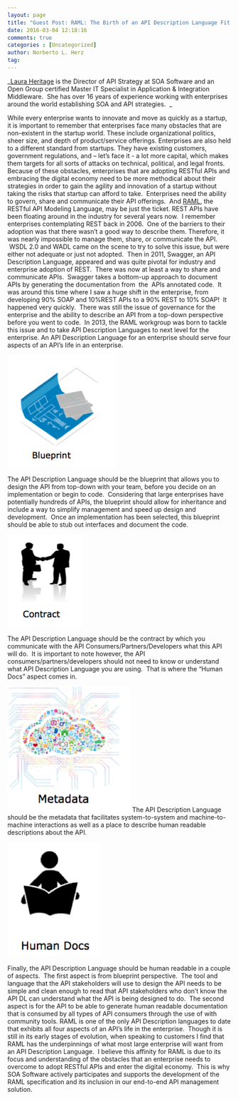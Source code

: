 ```yaml
---
layout: page
title: "Guest Post: RAML: The Birth of an API Description Language Fit for the Enterprise"
date: 2016-03-04 12:18:16
comments: true
categories : [Uncategorized]
author: Norberto L. Herz
tag:
---
```


_[Laura Heritage](https://twitter.com/heritagelaura) is the Director of API Strategy at SOA Software and an Open Group certified Master IT Specialist in Application & Integration Middleware.  She has over 16 years of experience working with enterprises around the world establishing SOA and API strategies.  _

While every enterprise wants to innovate and move as quickly as a startup, it is important to remember that enterprises face many obstacles that are non-existent in the startup world. These include organizational politics, sheer size, and depth of product/service offerings. Enterprises are also held to a different standard from startups. They have existing customers, government regulations, and – let’s face it - a lot more capital, which makes them targets for all sorts of attacks on technical, political, and legal fronts. Because of these obstacles, enterprises that are adopting RESTful APIs and embracing the digital economy need to be more methodical about their strategies in order to gain the agility and innovation of a startup without taking the risks that startup can afford to take.  Enterprises need the ability to govern, share and communicate their API offerings.  And [RAML](http://raml.org), the RESTful API Modeling Language, may be just the ticket. REST APIs have been floating around in the industry for several years now.  I remember enterprises contemplating REST back in 2006\.  One of the barriers to their adoption was that there wasn’t a good way to describe them. Therefore, it was nearly impossible to manage them, share, or communicate the API.  WSDL 2.0 and WADL came on the scene to try to solve this issue, but were either not adequate or just not adopted.  Then in 2011, Swagger, an API Description Language, appeared and was quite pivotal for industry and enterprise adoption of REST.  There was now at least a way to share and communicate APIs.  Swagger takes a bottom-up approach to document APIs by generating the documentation from  the  APIs annotated code.  It was around this time where I saw a huge shift in the enterprise, from developing 90% SOAP and 10%REST APIs to a 90% REST to 10% SOAP!  It happened very quickly.  There was still the issue of governance for the enterprise and the ability to describe an API from a top-down perspective before you went to code.  In 2013, the RAML workgroup was born to tackle this issue and to take API Description Languages to next level for the enterprise. An API Description Language for an enterprise should serve four aspects of an API’s life in an enterprise.

![blueprint.png](/post_images/blueprint.png "blueprint.png")

The API Description Language should be the blueprint that allows you to design the API from top-down with your team, before you decide on an implementation or begin to code.  Considering that large enterprises have potentially hundreds of APIs, the blueprint should allow for inheritance and include a way to simplify management and speed up design and development.  Once an implementation has been selected, this blueprint should be able to stub out interfaces and document the code.

![contract.png](/post_images/contract.png "contract.png")

The API Description Language should be the contract by which you communicate with the API Consumers/Partners/Developers what this API will do.  It is important to note however, the API consumers/partners/developers should not need to know or understand what API Description Language you are using.  That is where the “Human Docs” aspect comes in.

![metadata.png](/post_images/metadata.png "metadata.png") The API Description Language should be the metadata that facilitates system-to-system and machine-to-machine interactions as well as a place to describe human readable descriptions about the API.

![human-doc.png](/post_images/human-doc.png "human-doc.png")

Finally, the API Description Language should be human readable in a couple of aspects.  The first aspect is from blueprint perspective.  The tool and language that the API stakeholders will use to design the API needs to be simple and clean enough to read that API stakeholders who don’t know the API DL can understand what the API is being designed to do.  The second aspect is for the API to be able to generate human readable documentation that is consumed by all types of API consumers through the use of with community tools. RAML is one of the only API Description languages to date that exhibits all four aspects of an API’s life in the enterprise.  Though it is still in its early stages of evolution, when speaking to customers I find that RAML has the underpinnings of what most large enterprise will want from an API Description Language.  I believe this affinity for RAML is due to its focus and understanding of the obstacles that an enterprise needs to overcome to adopt RESTful APIs and enter the digital economy.  This is why SOA Software actively participates and supports the development of the RAML specification and its inclusion in our end-to-end API management solution.